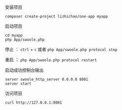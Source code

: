 安装项目
```
composer create-project lizhichao/one-app myapp
```
启动项目
```shell
cd myapp
php App/swoole.php
```

停止 ： `ctrl` + `c`  或者 `php App/swoole.php protocol stop`

重启 ： `php App/swoole.php protocol restart`


启动成功控制台输出
```
server swoole_http_server 0.0.0.0 8081
server start
```

访问项目
```shell
curl http://127.0.0.1:8081
```
